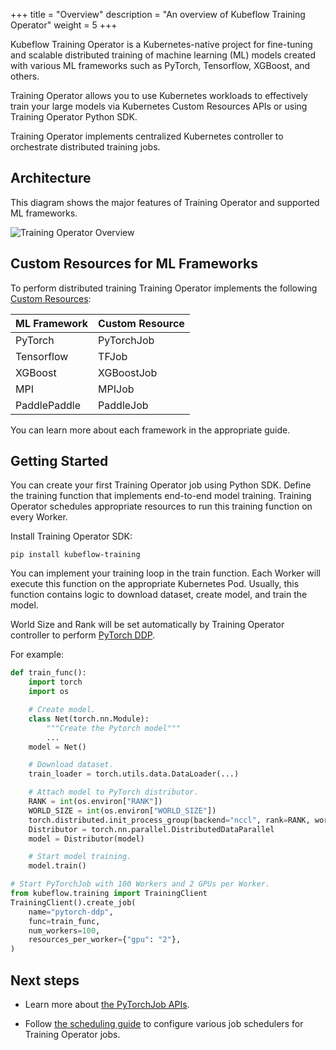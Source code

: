 +++
title = "Overview"
description = "An overview of Kubeflow Training Operator"
weight = 5
+++

Kubeflow Training Operator is a Kubernetes-native project for fine-tuning and scalable
distributed training of machine learning (ML) models created with various ML frameworks such as
PyTorch, Tensorflow, XGBoost, and others.

Training Operator allows you to use Kubernetes workloads to effectively train your large models
via Kubernetes Custom Resources APIs or using Training Operator Python SDK.

Training Operator implements centralized Kubernetes controller to orchestrate distributed training jobs.

## Architecture

This diagram shows the major features of Training Operator and supported ML frameworks.

<img src="/docs/components/training/images/training-operator-overview.drawio.png"
  alt="Training Operator Overview"
  class="mt-3 mb-3">

## Custom Resources for ML Frameworks

To perform distributed training Training Operator implements the following
[Custom Resources](https://kubernetes.io/docs/concepts/extend-kubernetes/api-extension/custom-resources/):

| ML Framework | Custom Resource |
| ------------ | --------------- |
| PyTorch      | PyTorchJob      |
| Tensorflow   | TFJob           |
| XGBoost      | XGBoostJob      |
| MPI          | MPIJob          |
| PaddlePaddle | PaddleJob       |

You can learn more about each framework in the appropriate guide.

## Getting Started

You can create your first Training Operator job using Python SDK. Define the training function
that implements end-to-end model training. Training Operator schedules appropriate resources
to run this training function on every Worker.

Install Training Operator SDK:

```
pip install kubeflow-training
```

You can implement your training loop in the train function. Each Worker will execute this function
on the appropriate Kubernetes Pod. Usually, this function contains logic to download dataset,
create model, and train the model.

World Size and Rank will be set automatically by Training Operator controller to perform
[PyTorch DDP](https://pytorch.org/tutorials/intermediate/ddp_tutorial.html).

For example:

```python
def train_func():
    import torch
    import os

    # Create model.
    class Net(torch.nn.Module):
        """Create the Pytorch model"""
        ...
    model = Net()

    # Download dataset.
    train_loader = torch.utils.data.DataLoader(...)

    # Attach model to PyTorch distributor.
    RANK = int(os.environ["RANK"])
    WORLD_SIZE = int(os.environ["WORLD_SIZE"])
    torch.distributed.init_process_group(backend="nccl", rank=RANK, world_size=WORLD_SIZE)
    Distributor = torch.nn.parallel.DistributedDataParallel
    model = Distributor(model)

    # Start model training.
    model.train()

# Start PyTorchJob with 100 Workers and 2 GPUs per Worker.
from kubeflow.training import TrainingClient
TrainingClient().create_job(
    name="pytorch-ddp",
    func=train_func,
    num_workers=100,
    resources_per_worker={"gpu": "2"},
)
```

## Next steps

- Learn more about [the PyTorchJob APIs](/docs/components/training/pytorch/).

- Follow [the scheduling guide](/docs/components/training/job-scheduling/) to configure various
  job schedulers for Training Operator jobs.

